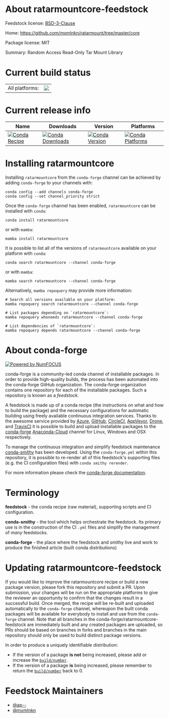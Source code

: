 About ratarmountcore-feedstock
==============================

Feedstock license: [BSD-3-Clause](https://github.com/conda-forge/ratarmountcore-feedstock/blob/main/LICENSE.txt)

Home: https://github.com/mxmlnkn/ratarmount/tree/master/core

Package license: MIT

Summary: Random Access Read-Only Tar Mount Library

Current build status
====================


<table><tr><td>All platforms:</td>
    <td>
      <a href="https://dev.azure.com/conda-forge/feedstock-builds/_build/latest?definitionId=18495&branchName=main">
        <img src="https://dev.azure.com/conda-forge/feedstock-builds/_apis/build/status/ratarmountcore-feedstock?branchName=main">
      </a>
    </td>
  </tr>
</table>

Current release info
====================

| Name | Downloads | Version | Platforms |
| --- | --- | --- | --- |
| [![Conda Recipe](https://img.shields.io/badge/recipe-ratarmountcore-green.svg)](https://anaconda.org/conda-forge/ratarmountcore) | [![Conda Downloads](https://img.shields.io/conda/dn/conda-forge/ratarmountcore.svg)](https://anaconda.org/conda-forge/ratarmountcore) | [![Conda Version](https://img.shields.io/conda/vn/conda-forge/ratarmountcore.svg)](https://anaconda.org/conda-forge/ratarmountcore) | [![Conda Platforms](https://img.shields.io/conda/pn/conda-forge/ratarmountcore.svg)](https://anaconda.org/conda-forge/ratarmountcore) |

Installing ratarmountcore
=========================

Installing `ratarmountcore` from the `conda-forge` channel can be achieved by adding `conda-forge` to your channels with:

```
conda config --add channels conda-forge
conda config --set channel_priority strict
```

Once the `conda-forge` channel has been enabled, `ratarmountcore` can be installed with `conda`:

```
conda install ratarmountcore
```

or with `mamba`:

```
mamba install ratarmountcore
```

It is possible to list all of the versions of `ratarmountcore` available on your platform with `conda`:

```
conda search ratarmountcore --channel conda-forge
```

or with `mamba`:

```
mamba search ratarmountcore --channel conda-forge
```

Alternatively, `mamba repoquery` may provide more information:

```
# Search all versions available on your platform:
mamba repoquery search ratarmountcore --channel conda-forge

# List packages depending on `ratarmountcore`:
mamba repoquery whoneeds ratarmountcore --channel conda-forge

# List dependencies of `ratarmountcore`:
mamba repoquery depends ratarmountcore --channel conda-forge
```


About conda-forge
=================

[![Powered by
NumFOCUS](https://img.shields.io/badge/powered%20by-NumFOCUS-orange.svg?style=flat&colorA=E1523D&colorB=007D8A)](https://numfocus.org)

conda-forge is a community-led conda channel of installable packages.
In order to provide high-quality builds, the process has been automated into the
conda-forge GitHub organization. The conda-forge organization contains one repository
for each of the installable packages. Such a repository is known as a *feedstock*.

A feedstock is made up of a conda recipe (the instructions on what and how to build
the package) and the necessary configurations for automatic building using freely
available continuous integration services. Thanks to the awesome service provided by
[Azure](https://azure.microsoft.com/en-us/services/devops/), [GitHub](https://github.com/),
[CircleCI](https://circleci.com/), [AppVeyor](https://www.appveyor.com/),
[Drone](https://cloud.drone.io/welcome), and [TravisCI](https://travis-ci.com/)
it is possible to build and upload installable packages to the
[conda-forge](https://anaconda.org/conda-forge) [Anaconda-Cloud](https://anaconda.org/)
channel for Linux, Windows and OSX respectively.

To manage the continuous integration and simplify feedstock maintenance
[conda-smithy](https://github.com/conda-forge/conda-smithy) has been developed.
Using the ``conda-forge.yml`` within this repository, it is possible to re-render all of
this feedstock's supporting files (e.g. the CI configuration files) with ``conda smithy rerender``.

For more information please check the [conda-forge documentation](https://conda-forge.org/docs/).

Terminology
===========

**feedstock** - the conda recipe (raw material), supporting scripts and CI configuration.

**conda-smithy** - the tool which helps orchestrate the feedstock.
                   Its primary use is in the construction of the CI ``.yml`` files
                   and simplify the management of *many* feedstocks.

**conda-forge** - the place where the feedstock and smithy live and work to
                  produce the finished article (built conda distributions)


Updating ratarmountcore-feedstock
=================================

If you would like to improve the ratarmountcore recipe or build a new
package version, please fork this repository and submit a PR. Upon submission,
your changes will be run on the appropriate platforms to give the reviewer an
opportunity to confirm that the changes result in a successful build. Once
merged, the recipe will be re-built and uploaded automatically to the
`conda-forge` channel, whereupon the built conda packages will be available for
everybody to install and use from the `conda-forge` channel.
Note that all branches in the conda-forge/ratarmountcore-feedstock are
immediately built and any created packages are uploaded, so PRs should be based
on branches in forks and branches in the main repository should only be used to
build distinct package versions.

In order to produce a uniquely identifiable distribution:
 * If the version of a package **is not** being increased, please add or increase
   the [``build/number``](https://docs.conda.io/projects/conda-build/en/latest/resources/define-metadata.html#build-number-and-string).
 * If the version of a package **is** being increased, please remember to return
   the [``build/number``](https://docs.conda.io/projects/conda-build/en/latest/resources/define-metadata.html#build-number-and-string)
   back to 0.

Feedstock Maintainers
=====================

* [@ap--](https://github.com/ap--/)
* [@mxmlnkn](https://github.com/mxmlnkn/)

